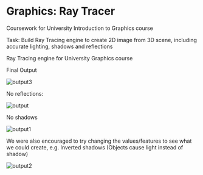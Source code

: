 # Graphics: Ray Tracer
Coursework for University Introduction to Graphics course

Task: Build Ray Tracing engine to create 2D image from 3D scene, including accurate lighting, shadows and reflections

Ray Tracing engine for University Graphics course

Final Output

![output3](https://user-images.githubusercontent.com/90764183/190383256-ebb4f68b-64ce-4294-be20-09e962463f00.png)

No reflections:

![output](https://user-images.githubusercontent.com/90764183/190383394-dfdee00d-1b60-4634-891b-8254635438d9.png)

No shadows

![output1](https://user-images.githubusercontent.com/90764183/190383412-2fd9d825-a828-4132-80df-d635682676e2.png)

We were also encouraged to try changing the values/features to see what we could create, e.g.
Inverted shadows (Objects cause light instead of shadow)

![output2](https://user-images.githubusercontent.com/90764183/190383667-965799ac-9f41-4108-9110-8ff96db99146.png)
